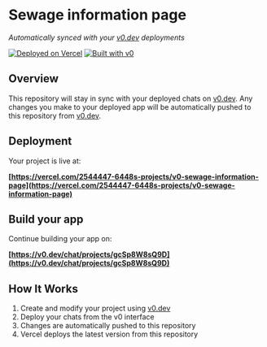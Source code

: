# Sewage information page

*Automatically synced with your [v0.dev](https://v0.dev) deployments*

[![Deployed on Vercel](https://img.shields.io/badge/Deployed%20on-Vercel-black?style=for-the-badge&logo=vercel)](https://vercel.com/2544447-6448s-projects/v0-sewage-information-page)
[![Built with v0](https://img.shields.io/badge/Built%20with-v0.dev-black?style=for-the-badge)](https://v0.dev/chat/projects/gcSp8W8sQ9D)

## Overview

This repository will stay in sync with your deployed chats on [v0.dev](https://v0.dev).
Any changes you make to your deployed app will be automatically pushed to this repository from [v0.dev](https://v0.dev).

## Deployment

Your project is live at:

**[https://vercel.com/2544447-6448s-projects/v0-sewage-information-page](https://vercel.com/2544447-6448s-projects/v0-sewage-information-page)**

## Build your app

Continue building your app on:

**[https://v0.dev/chat/projects/gcSp8W8sQ9D](https://v0.dev/chat/projects/gcSp8W8sQ9D)**

## How It Works

1. Create and modify your project using [v0.dev](https://v0.dev)
2. Deploy your chats from the v0 interface
3. Changes are automatically pushed to this repository
4. Vercel deploys the latest version from this repository
